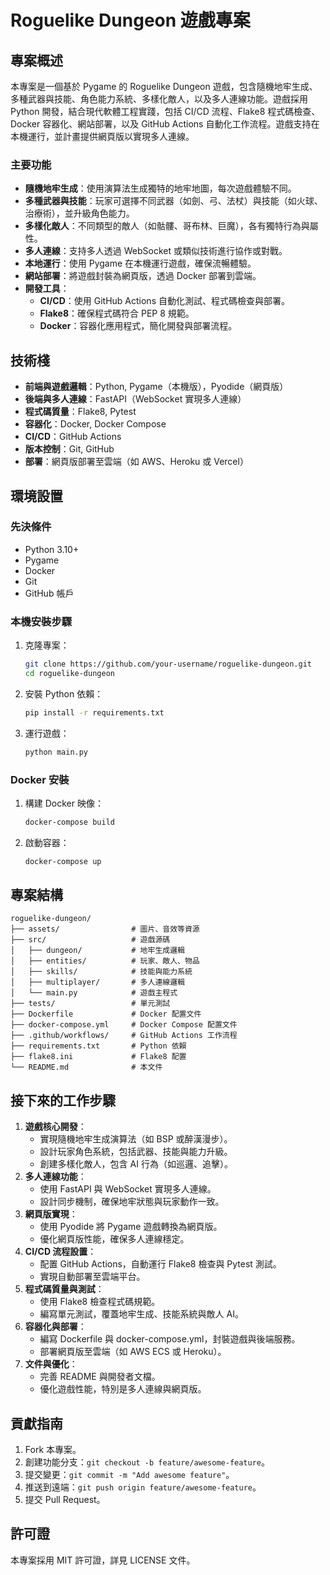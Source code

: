 # Roguelike Dungeon 遊戲專案

## 專案概述
本專案是一個基於 Pygame 的 Roguelike Dungeon 遊戲，包含隨機地牢生成、多種武器與技能、角色能力系統、多樣化敵人，以及多人連線功能。遊戲採用 Python 開發，結合現代軟體工程實踐，包括 CI/CD 流程、Flake8 程式碼檢查、Docker 容器化、網站部署，以及 GitHub Actions 自動化工作流程。遊戲支持在本機運行，並計畫提供網頁版以實現多人連線。

### 主要功能
- **隨機地牢生成**：使用演算法生成獨特的地牢地圖，每次遊戲體驗不同。
- **多種武器與技能**：玩家可選擇不同武器（如劍、弓、法杖）與技能（如火球、治療術），並升級角色能力。
- **多樣化敵人**：不同類型的敵人（如骷髏、哥布林、巨魔），各有獨特行為與屬性。
- **多人連線**：支持多人透過 WebSocket 或類似技術進行協作或對戰。
- **本地運行**：使用 Pygame 在本機運行遊戲，確保流暢體驗。
- **網站部署**：將遊戲封裝為網頁版，透過 Docker 部署到雲端。
- **開發工具**：
  - **CI/CD**：使用 GitHub Actions 自動化測試、程式碼檢查與部署。
  - **Flake8**：確保程式碼符合 PEP 8 規範。
  - **Docker**：容器化應用程式，簡化開發與部署流程。

## 技術棧
- **前端與遊戲邏輯**：Python, Pygame（本機版），Pyodide（網頁版）
- **後端與多人連線**：FastAPI（WebSocket 實現多人連線）
- **程式碼質量**：Flake8, Pytest
- **容器化**：Docker, Docker Compose
- **CI/CD**：GitHub Actions
- **版本控制**：Git, GitHub
- **部署**：網頁版部署至雲端（如 AWS、Heroku 或 Vercel）

## 環境設置
### 先決條件
- Python 3.10+
- Pygame
- Docker
- Git
- GitHub 帳戶

### 本機安裝步驟
1. 克隆專案：
   ```bash
   git clone https://github.com/your-username/roguelike-dungeon.git
   cd roguelike-dungeon
   ```
2. 安裝 Python 依賴：
   ```bash
   pip install -r requirements.txt
   ```
3. 運行遊戲：
   ```bash
   python main.py
   ```

### Docker 安裝
1. 構建 Docker 映像：
   ```bash
   docker-compose build
   ```
2. 啟動容器：
   ```bash
   docker-compose up
   ```

## 專案結構
```
roguelike-dungeon/
├── assets/                # 圖片、音效等資源
├── src/                   # 遊戲源碼
│   ├── dungeon/           # 地牢生成邏輯
│   ├── entities/          # 玩家、敵人、物品
│   ├── skills/            # 技能與能力系統
│   ├── multiplayer/       # 多人連線邏輯
│   └── main.py            # 遊戲主程式
├── tests/                 # 單元測試
├── Dockerfile             # Docker 配置文件
├── docker-compose.yml     # Docker Compose 配置文件
├── .github/workflows/     # GitHub Actions 工作流程
├── requirements.txt       # Python 依賴
├── flake8.ini             # Flake8 配置
└── README.md              # 本文件
```

## 接下來的工作步驟
1. **遊戲核心開發**：
   - 實現隨機地牢生成演算法（如 BSP 或醉漢漫步）。
   - 設計玩家角色系統，包括武器、技能與能力升級。
   - 創建多樣化敵人，包含 AI 行為（如巡邏、追擊）。
2. **多人連線功能**：
   - 使用 FastAPI 與 WebSocket 實現多人連線。
   - 設計同步機制，確保地牢狀態與玩家動作一致。
3. **網頁版實現**：
   - 使用 Pyodide 將 Pygame 遊戲轉換為網頁版。
   - 優化網頁版性能，確保多人連線穩定。
4. **CI/CD 流程設置**：
   - 配置 GitHub Actions，自動運行 Flake8 檢查與 Pytest 測試。
   - 實現自動部署至雲端平台。
5. **程式碼質量與測試**：
   - 使用 Flake8 檢查程式碼規範。
   - 編寫單元測試，覆蓋地牢生成、技能系統與敵人 AI。
6. **容器化與部署**：
   - 編寫 Dockerfile 與 docker-compose.yml，封裝遊戲與後端服務。
   - 部署網頁版至雲端（如 AWS ECS 或 Heroku）。
7. **文件與優化**：
   - 完善 README 與開發者文檔。
   - 優化遊戲性能，特別是多人連線與網頁版。

## 貢獻指南
1. Fork 本專案。
2. 創建功能分支：`git checkout -b feature/awesome-feature`。
3. 提交變更：`git commit -m "Add awesome feature"`。
4. 推送到遠端：`git push origin feature/awesome-feature`。
5. 提交 Pull Request。

## 許可證
本專案採用 MIT 許可證，詳見 LICENSE 文件。
